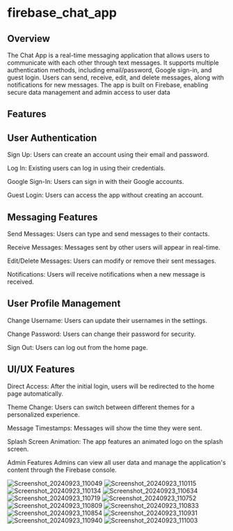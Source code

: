 # firebase_chat_app

## Overview

The Chat App is a real-time messaging application that allows users to communicate 
with each other through text messages. It supports multiple authentication methods, 
including email/password, Google sign-in, and guest login. Users can send, receive, 
edit, and delete messages, along with notifications for new messages. The app is 
built on Firebase, enabling secure data management and admin access to user data

## Features

## User Authentication

Sign Up: 
Users can create an account using their email and password.

Log In: 
Existing users can log in using their credentials.

Google Sign-In: 
Users can sign in with their Google accounts.

Guest Login:
Users can access the app without creating an account.

## Messaging Features

Send Messages: 
Users can type and send messages to their contacts.

Receive Messages:
Messages sent by other users will appear in real-time.

Edit/Delete Messages: 
Users can modify or remove their sent messages.

Notifications: 
Users will receive notifications when a new message is received.

## User Profile Management

Change Username: 
Users can update their usernames in the settings.

Change Password: 
Users can change their password for security.

Sign Out: 
Users can log out from the home page.

## UI/UX Features

Direct Access: 
After the initial login, users will be redirected to the home page automatically.

Theme Change: 
Users can switch between different themes for a personalized experience.

Message Timestamps: 
Messages will show the time they were sent.

Splash Screen Animation: 
The app features an animated logo on the splash screen.

Admin Features
Admins can view all user data and manage the application's content through the 
Firebase console.

![Screenshot_20240923_110049](https://github.com/user-attachments/assets/cc394122-3859-43f4-8e32-8f7564ed1d28)
![Screenshot_20240923_110115](https://github.com/user-attachments/assets/27a105ff-a4d9-4085-be47-b3af4a68ef61)
![Screenshot_20240923_110134](https://github.com/user-attachments/assets/227ff509-ff17-43f5-b4c0-9da9eae39f6a)
![Screenshot_20240923_110634](https://github.com/user-attachments/assets/558d13ee-fa9c-4591-b6b2-d417a29dc45f)
![Screenshot_20240923_110719](https://github.com/user-attachments/assets/98b2fa83-ee48-4c1d-b5a2-5fef533f2760)
![Screenshot_20240923_110752](https://github.com/user-attachments/assets/c7dcb960-eef7-4893-b712-5e312066fb58)
![Screenshot_20240923_110809](https://github.com/user-attachments/assets/4bd3e10f-94a3-4994-8489-840ae660e9c6)
![Screenshot_20240923_110833](https://github.com/user-attachments/assets/5e8b64a1-8647-41de-8177-b0fa1c750305)
![Screenshot_20240923_110854](https://github.com/user-attachments/assets/c3125d81-088f-469b-a90c-4566b4b01b69)
![Screenshot_20240923_110931](https://github.com/user-attachments/assets/fd61a8b5-b1e3-4f77-8ddc-f538b68160d3)
![Screenshot_20240923_110940](https://github.com/user-attachments/assets/f0f6c50f-a0cd-4cea-ac2f-ce4c9fb7dd0f)
![Screenshot_20240923_111003](https://github.com/user-attachments/assets/f67ff3b5-275e-4322-b2fb-23d279cbc8c0)
